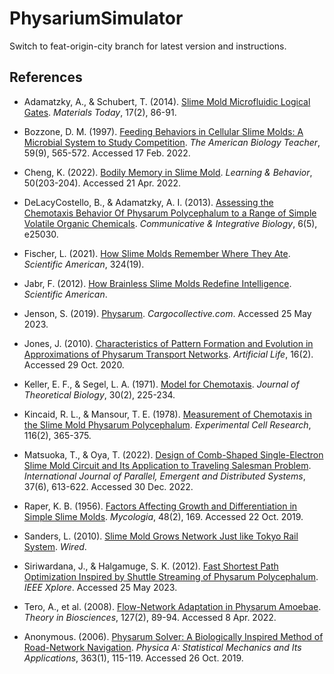 # PhysariumSimulator

Switch to feat-origin-city branch for latest version and instructions.

## References

- Adamatzky, A., & Schubert, T. (2014). [Slime Mold Microfluidic Logical Gates](https://doi.org/10.1016/j.mattod.2014.01.018). _Materials Today_, 17(2), 86-91.
  
- Bozzone, D. M. (1997). [Feeding Behaviors in Cellular Slime Molds: A Microbial System to Study Competition](https://doi.org/10.2307/4450384). _The American Biology Teacher_, 59(9), 565-572. Accessed 17 Feb. 2022.
  
- Cheng, K. (2022). [Bodily Memory in Slime Mold](https://doi.org/10.3758/s13420-022-00516-6). _Learning & Behavior_, 50(203-204). Accessed 21 Apr. 2022.
  
- DeLacyCostello, B., & Adamatzky, A. I. (2013). [Assessing the Chemotaxis Behavior Of Physarum Polycephalum to a Range of Simple Volatile Organic Chemicals](https://doi.org/10.4161/cib.25030). _Communicative & Integrative Biology_, 6(5), e25030.
  
- Fischer, L. (2021). [How Slime Molds Remember Where They Ate](https://doi.org/10.1038/scientificamerican0621-19). _Scientific American_, 324(19).
  
- Jabr, F. (2012). [How Brainless Slime Molds Redefine Intelligence](https://www.scientificamerican.com/article/brainless-slime-molds/). _Scientific American_.
  
- Jenson, S. (2019). [Physarum](https://cargocollective.com/sagejenson/physarum). _Cargocollective.com_. Accessed 25 May 2023.
  
- Jones, J. (2010). [Characteristics of Pattern Formation and Evolution in Approximations of Physarum Transport Networks](https://doi.org/10.1162/artl.2010.16.2.16202). _Artificial Life_, 16(2). Accessed 29 Oct. 2020.
  
- Keller, E. F., & Segel, L. A. (1971). [Model for Chemotaxis](https://doi.org/10.1016/0022-5193(71)90050-6). _Journal of Theoretical Biology_, 30(2), 225-234.
  
- Kincaid, R. L., & Mansour, T. E. (1978). [Measurement of Chemotaxis in the Slime Mold Physarum Polycephalum](https://doi.org/10.1016/0014-4827(78)90460-3). _Experimental Cell Research_, 116(2), 365-375.
  
- Matsuoka, T., & Oya, T. (2022). [Design of Comb-Shaped Single-Electron Slime Mold Circuit and Its Application to Traveling Salesman Problem](https://doi.org/10.1080/17445760.2022.2140341). _International Journal of Parallel, Emergent and Distributed Systems_, 37(6), 613-622. Accessed 30 Dec. 2022.
  
- Raper, K. B. (1956). [Factors Affecting Growth and Differentiation in Simple Slime Molds](https://doi.org/10.2307/3755469). _Mycologia_, 48(2), 169. Accessed 22 Oct. 2019.
  
- Sanders, L. (2010). [Slime Mold Grows Network Just like Tokyo Rail System](https://www.wired.com/2010/01/slime-mold-grows-network-just-like-tokyo-rail-system/). _Wired_.
  
- Siriwardana, J., & Halgamuge, S. K. (2012). [Fast Shortest Path Optimization Inspired by Shuttle Streaming of Physarum Polycephalum](https://ieeexplore.ieee.org/document/6252956). _IEEE Xplore_. Accessed 25 May 2023.
  
- Tero, A., et al. (2008). [Flow-Network Adaptation in Physarum Amoebae](https://doi.org/10.1007/s12064-008-0037-9). _Theory in Biosciences_, 127(2), 89-94. Accessed 8 Apr. 2022.
  
- Anonymous. (2006). [Physarum Solver: A Biologically Inspired Method of Road-Network Navigation](https://doi.org/10.1016/j.physa.2006.01.053). _Physica A: Statistical Mechanics and Its Applications_, 363(1), 115-119. Accessed 26 Oct. 2019.

